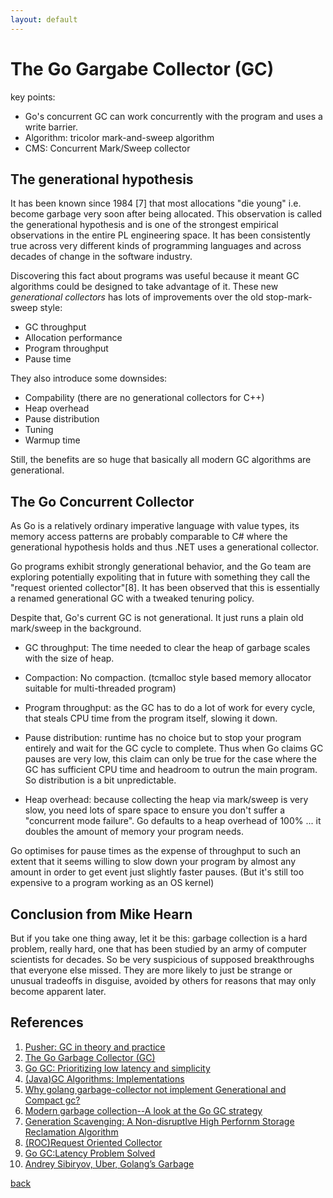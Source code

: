 ```yaml
---
layout: default
---
```


# The Go Gargabe Collector (GC)

key points:
- Go's concurrent GC can work concurrently with the program and uses a write barrier.
- Algorithm: tricolor mark-and-sweep algorithm
- CMS: Concurrent Mark/Sweep collector

## The generational hypothesis

It has been known since 1984 [7] that most allocations "die young" i.e.
become garbage very soon after being allocated. This observation is called
the generational hypothesis and is one of the strongest empirical observations
in the entire PL engineering space. It has been consistently true across very
different kinds of programming languages and across decades of change in the
software industry.

Discovering this fact about programs was useful because it meant GC algorithms
could be designed to take advantage of it. These new *generational collectors*
has lots of improvements over the old stop-mark-sweep style:

- GC throughput
- Allocation performance
- Program throughput
- Pause time

They also introduce some downsides:

- Compability (there are no generational collectors for C++)
- Heap overhead
- Pause distribution
- Tuning
- Warmup time

Still, the benefits are so huge that basically all modern GC algorithms are
generational.

## The Go Concurrent Collector

As Go is a relatively ordinary imperative language with value types, its
memory access patterns are probably comparable to C# where the generational
hypothesis holds and thus .NET uses a generational collector.

Go programs exhibit strongly generational behavior, and the Go team are
exploring potentially expoliting that in future with something they call the
"request oriented collector"[8]. It has been observed that this is essentially
a renamed generational GC with a tweaked tenuring policy.

Despite that, Go's current GC is not generational. It just runs a plain old
mark/sweep in the background.

- GC throughput: The time needed to clear the heap of garbage scales with
  the size of heap.

- Compaction: No compaction. (tcmalloc style based memory allocator suitable
  for multi-threaded program)

- Program throughput: as the GC has to do a lot of work for every cycle, that
  steals CPU time from the program itself, slowing it down.

- Pause distribution: runtime has no choice but to stop your program entirely
  and wait for the GC cycle to complete. Thus when Go claims GC pauses are
  very low, this claim can only be true for the case where the GC has
  sufficient CPU time and headroom to outrun the main program. 
  So distribution is a bit unpredictable.

- Heap overhead: because collecting the heap via mark/sweep is very slow,
  you need lots of spare space to ensure you don't suffer a "concurrent
  mode failure". Go defaults to a heap overhead of 100% ... it doubles the
  amount of memory your program needs.

Go optimises for pause times as the expense of throughput to such an extent
that it seems willing to slow down your program by almost any amount in order
to get event just slightly faster pauses. (But it's still too expensive to
a program working as an OS kernel)

## Conclusion from Mike Hearn

But if you take one thing away, let it be this: garbage collection is a hard problem, really hard, one that has been studied by an army of computer scientists for decades. So be very suspicious of supposed breakthroughs that everyone else missed. They are more likely to just be strange or unusual tradeoffs in disguise, avoided by others for reasons that may only become apparent later.

## References

1. [Pusher: GC in theory and practice](https://making.pusher.com/golangs-real-time-gc-in-theory-and-practice/index.html)
2. [The Go Garbage Collector (GC)](http://www.mtsoukalos.eu/Go-Garbage-Collector)
3. [Go GC: Prioritizing low latency and simplicity](https://blog.golang.org/go15gc)
4. [(Java)GC Algorithms: Implementations](https://plumbr.io/handbook/garbage-collection-algorithms-implementations)
5. [Why golang garbage-collector not implement Generational and Compact gc?](https://groups.google.com/forum/#!msg/golang-nuts/KJiyv2mV2pU/wdBUH1mHCAAJ)
6. [Modern garbage collection--A look at the Go GC strategy](https://blog.plan99.net/modern-garbage-collection-911ef4f8bd8e)
7. [Generation Scavenging: A Non-disruptlve High Perfornm Storage Reclamation Algorithm](http://citeseerx.ist.psu.edu/viewdoc/download?doi=10.1.1.122.4295&rep=rep1&type=pdf)
8. [(ROC)Request Oriented Collector](https://docs.google.com/document/d/1gCsFxXamW8RRvOe5hECz98Ftk-tcRRJcDFANj2VwCB0/edit)
9. [Go GC:Latency Problem Solved](https://talks.golang.org/2015/go-gc.pdf)
10. [Andrey Sibiryov, Uber, Golang’s Garbage](https://www.usenix.org/sites/default/files/conference/protected-files/srecon17asia_slides_sibiryov.pdf)

[back](../)
